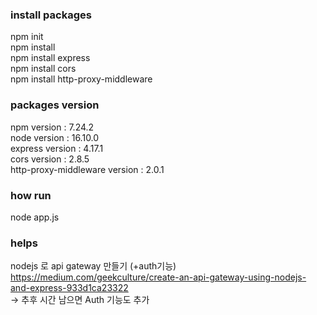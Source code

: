 ### install packages
npm init   
npm install   
npm install express   
npm install cors   
npm install http-proxy-middleware   
   
### packages version
npm version : 7.24.2   
node version : 16.10.0   
express version : 4.17.1   
cors version : 2.8.5   
http-proxy-middleware version : 2.0.1   
   
### how run
node app.js   


### helps
nodejs 로 api gateway 만들기 (+auth기능) https://medium.com/geekculture/create-an-api-gateway-using-nodejs-and-express-933d1ca23322   
-> 추후 시간 남으면 Auth 기능도 추가   